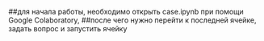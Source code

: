 ##для начала работы, необходимо открыть case.ipynb при помощи Google Colaboratory,
##после чего нужно перейти к последней ячейке, задать вопрос и запустить ячейку
